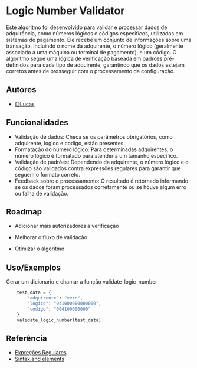
# Logic Number Validator

Este algoritmo foi desenvolvido para validar e processar dados de adquirência, como números lógicos e códigos específicos, utilizados em sistemas de pagamento. Ele recebe um conjunto de informações sobre uma transação, incluindo o nome da adquirente, o número lógico (geralmente associado a uma máquina ou terminal de pagamento), e um código. O algoritmo segue uma lógica de verificação baseada em padrões pré-definidos para cada tipo de adquirente, garantindo que os dados estejam corretos antes de prosseguir com o processamento da configuração.




## Autores

- [@Lucas](https://github.com/JkaiPrime)


## Funcionalidades

- Validação de dados: Checa se os parâmetros obrigatórios, como adquirente, logico e codigo, estão presentes.
- Formatação do número lógico: Para determinadas adquirentes, o número lógico é formatado para atender a um tamanho específico.
- Validação de padrões: Dependendo da adquirente, o número lógico e o código são validados contra expressões regulares para garantir que seguem o formato correto.
- Feedback sobre o processamento: O resultado é retornado informando se os dados foram processados corretamente ou se houve algum erro ou falha de validação.


## Roadmap

- Adicionar mais autorizadores a verificação

- Melhorar o fluxo de validação

- Otimizar o algoritmo


## Uso/Exemplos
Gerar um dicionario e chamar a função validate_logic_number
```python
    test_data = {
        "adquirente": "vero",
        "logico": "041000000000000",
        "codigo": "004100000000"
    }
    validate_logic_number(test_data)
```


## Referência

 - [Expreções Regulares](https://docs.python.org/3/library/re.html)
 - [Sintax and elements](https://docs.python.org/3.12/reference/index.html)

